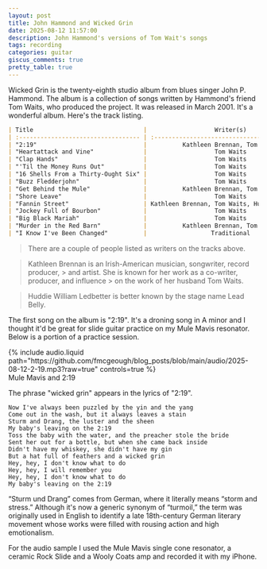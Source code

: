 ```yaml
---
layout: post
title: John Hammond and Wicked Grin
date: 2025-08-12 11:57:00
description: John Hammond's versions of Tom Wait's songs
tags: recording
categories: guitar
giscus_comments: true
pretty_table: true
---
```


Wicked Grin is the twenty-eighth studio album from blues singer John P. Hammond. The album is a collection of songs written by Hammond's friend Tom Waits, who produced the project. It was released in March 2001. It's a wonderful album. Here's the track listing.

```markdown
| Title                               |                   Writer(s)                   |
| :---------------------------------- | :-------------------------------------------: |
| "2:19"                              |          Kathleen Brennan, Tom Waits          |
| "Heartattack and Vine"              |                   Tom Waits                   |
| "Clap Hands"                        |                   Tom Waits                   |
| "'Til the Money Runs Out"           |                   Tom Waits                   |
| "16 Shells From a Thirty-Ought Six" |                   Tom Waits                   |
| "Buzz Fledderjohn"                  |                   Tom Waits                   |
| "Get Behind the Mule"               |          Kathleen Brennan, Tom Waits          |
| "Shore Leave"                       |                   Tom Waits                   |
| "Fannin Street"                     | Kathleen Brennan, Tom Waits, Huddie Ledbetter |
| "Jockey Full of Bourbon"            |                   Tom Waits                   |
| "Big Black Mariah"                  |                   Tom Waits                   |
| "Murder in the Red Barn"            |          Kathleen Brennan, Tom Waits          |
| "I Know I've Been Changed"          |                  Traditional                  |
```

> There are a couple of people listed as writers on the tracks above.

> Kathleen Brennan is an Irish-American musician, songwriter, record producer, > and artist. She is known for her work as a co-writer, producer, and influence > on the work of her husband Tom Waits.

> Huddie William Ledbetter is better known by the stage name Lead Belly.

The first song on the album is "2:19". It's a droning song in A minor and I thought it'd be great for slide guitar practice on my Mule Mavis resonator. Below is a portion of a practice session.

<div class="row mt-3">
    <div class="col-sm mt-3 mt-md-0">
        {% include audio.liquid path="https://github.com/fmcgeough/blog_posts/blob/main/audio/2025-08-12-2-19.mp3?raw=true" controls=true %}
    </div>
</div>
<div class="caption">
  Mule Mavis and 2:19
</div>

The phrase "wicked grin" appears in the lyrics of "2:19".

```
Now I've always been puzzled by the yin and the yang
Come out in the wash, but it always leaves a stain
Sturm and Drang, the luster and the sheen
My baby's leaving on the 2:19
Toss the baby with the water, and the preacher stole the bride
Sent her out for a bottle, but when she came back inside
Didn't have my whiskey, she didn't have my gin
But a hat full of feathers and a wicked grin
Hey, hey, I don't know what to do
Hey, hey, I will remember you
Hey, hey, I don't know what to do
My baby's leaving on the 2:19
```

“Sturm und Drang” comes from German, where it literally means “storm and stress.” Although it's now a generic synonym of “turmoil,” the term was originally used in English to identify a late 18th-century German literary movement whose works were filled with rousing action and high emotionalism.

For the audio sample I used the Mule Mavis single cone resonator, a ceramic Rock Slide and a Wooly Coats amp and recorded it with my iPhone.
